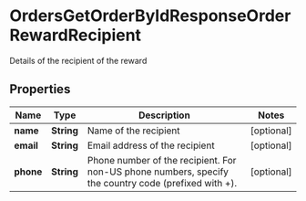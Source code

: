 

# OrdersGetOrderByIdResponseOrderRewardRecipient

Details of the recipient of the reward

## Properties

| Name | Type | Description | Notes |
|------------ | ------------- | ------------- | -------------|
|**name** | **String** | Name of the recipient |  [optional] |
|**email** | **String** | Email address of the recipient |  [optional] |
|**phone** | **String** | Phone number of the recipient. For non-US phone numbers, specify the country code (prefixed with +). |  [optional] |




